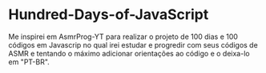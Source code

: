 # Hundred-Days-of-JavaScript
Me inspirei em AsmrProg-YT para realizar o projeto de 100 dias e 100 códigos em Javascrip no qual irei estudar e progredir com seus códigos de ASMR e tentando o máximo adicionar orientações ao código e o deixa-lo em "PT-BR".
